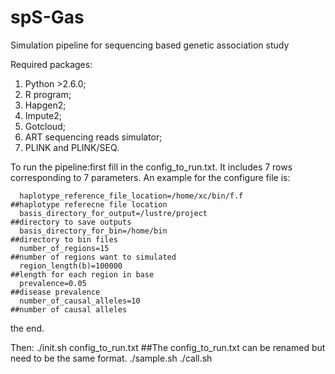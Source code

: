 # spS-Gas
Simulation pipeline for sequencing based genetic association study

Required packages:
1. Python >2.6.0;
2. R program;
3. Hapgen2;
4. Impute2;
5. Gotcloud;
6. ART sequencing reads simulator;
7. PLINK and PLINK/SEQ.


To run the pipeline:first fill in the config_to_run.txt. It includes 7 rows corresponding to 7 parameters. An example for the configure file is:

      haplotype_reference_file_location=/home/xc/bin/f.f                      ##haplotype referecne file location
      basis_directory_for_output=/lustre/project                              ##directory to save outputs
      basis_directory_for_bin=/home/bin                                       ##directory to bin files
      number_of_regions=15                                                    ##number of regions want to simulated
      region_length(b)=100000                                                 ##length for each region in base
      prevalence=0.05                                                         ##disease prevalence
      number_of_causal_alleles=10                                             ##number of causal alleles

the end.

Then:
      ./init.sh  config_to_run.txt                    ##The config_to_run.txt can be renamed but need to be the same format.
      ./sample.sh
      ./call.sh
